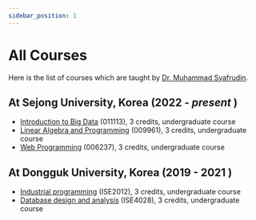 ```yaml
---
sidebar_position: 1
---
```


# All Courses

Here is the list of courses which are taught by [Dr. Muhammad Syafrudin](https://muhammadsyafrudin.com/).

## At Sejong University, Korea (2022 - *present* )

- [Introduction to Big Data](category/intro-to-big-data) (011113), 3 credits, undergraduate course
- [Linear Algebra and Programming](category/linear-algebra-programming) (009961), 3 credits, undergraduate course
- [Web Programming](category/web-programming) (006237), 3 credits, undergraduate course


## At Dongguk University, Korea (2019 - 2021 )

- [Industrial programming](category/industrial-programming) (ISE2012), 3 credits, undergraduate course
- [Database design and analysis](category/database-design-analysis) (ISE4028), 3 credits, undergraduate course

